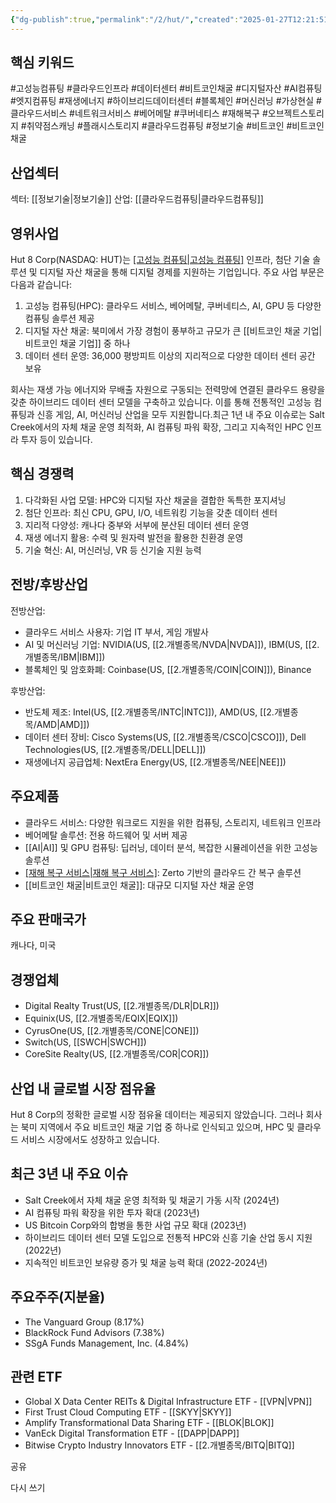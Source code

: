 ```yaml
---
{"dg-publish":true,"permalink":"/2/hut/","created":"2025-01-27T12:21:51.093+09:00","updated":"2025-06-03T20:05:59.494+09:00"}
---
```


## 핵심 키워드

#고성능컴퓨팅 #클라우드인프라 #데이터센터 #비트코인채굴 #디지털자산 #AI컴퓨팅 #엣지컴퓨팅 #재생에너지 #하이브리드데이터센터 #블록체인 #머신러닝 #가상현실 #클라우드서비스 #네트워크서비스 #베어메탈 #쿠버네티스 #재해복구 #오브젝트스토리지 #취약점스캐닝 #플래시스토리지 #클라우드컴퓨팅 #정보기술 #비트코인 #비트코인채굴 

## 산업섹터

섹터: [[정보기술\|정보기술]]
산업: [[클라우드컴퓨팅\|클라우드컴퓨팅]]

## 영위사업

Hut 8 Corp(NASDAQ: HUT)는 [[고성능 컴퓨팅\|고성능 컴퓨팅]]([[HPC\|HPC]]) 인프라, 첨단 기술 솔루션 및 디지털 자산 채굴을 통해 디지털 경제를 지원하는 기업입니다. 주요 사업 부문은 다음과 같습니다:

1. 고성능 컴퓨팅(HPC): 클라우드 서비스, 베어메탈, 쿠버네티스, AI, GPU 등 다양한 컴퓨팅 솔루션 제공
2. 디지털 자산 채굴: 북미에서 가장 경험이 풍부하고 규모가 큰 [[비트코인 채굴 기업\|비트코인 채굴 기업]] 중 하나
3. 데이터 센터 운영: 36,000 평방피트 이상의 지리적으로 다양한 데이터 센터 공간 보유

회사는 재생 가능 에너지와 무배출 자원으로 구동되는 전력망에 연결된 클라우드 용량을 갖춘 하이브리드 데이터 센터 모델을 구축하고 있습니다. 이를 통해 전통적인 고성능 컴퓨팅과 신흥 게임, AI, 머신러닝 산업을 모두 지원합니다.최근 1년 내 주요 이슈로는 Salt Creek에서의 자체 채굴 운영 최적화, AI 컴퓨팅 파워 확장, 그리고 지속적인 HPC 인프라 투자 등이 있습니다.

## 핵심 경쟁력

1. 다각화된 사업 모델: HPC와 디지털 자산 채굴을 결합한 독특한 포지셔닝
2. 첨단 인프라: 최신 CPU, GPU, I/O, 네트워킹 기능을 갖춘 데이터 센터
3. 지리적 다양성: 캐나다 중부와 서부에 분산된 데이터 센터 운영
4. 재생 에너지 활용: 수력 및 원자력 발전을 활용한 친환경 운영
5. 기술 혁신: AI, 머신러닝, VR 등 신기술 지원 능력

## 전방/후방산업

전방산업:

- 클라우드 서비스 사용자: 기업 IT 부서, 게임 개발사
- AI 및 머신러닝 기업: NVIDIA(US, [[2.개별종목/NVDA\|NVDA]]), IBM(US, [[2.개별종목/IBM\|IBM]])
- 블록체인 및 암호화폐: Coinbase(US, [[2.개별종목/COIN\|COIN]]), Binance

후방산업:

- 반도체 제조: Intel(US, [[2.개별종목/INTC\|INTC]]), AMD(US, [[2.개별종목/AMD\|AMD]])
- 데이터 센터 장비: Cisco Systems(US, [[2.개별종목/CSCO\|CSCO]]), Dell Technologies(US, [[2.개별종목/DELL\|DELL]])
- 재생에너지 공급업체: NextEra Energy(US, [[2.개별종목/NEE\|NEE]])

## 주요제품

- 클라우드 서비스: 다양한 워크로드 지원을 위한 컴퓨팅, 스토리지, 네트워크 인프라
- 베어메탈 솔루션: 전용 하드웨어 및 서버 제공
- [[AI\|AI]] 및 GPU 컴퓨팅: 딥러닝, 데이터 분석, 복잡한 시뮬레이션을 위한 고성능 솔루션
- [[재해 복구 서비스\|재해 복구 서비스]](DRaaS): Zerto 기반의 클라우드 간 복구 솔루션
- [[비트코인 채굴\|비트코인 채굴]]: 대규모 디지털 자산 채굴 운영

## 주요 판매국가

캐나다, 미국

## 경쟁업체

- Digital Realty Trust(US, [[2.개별종목/DLR\|DLR]])
- Equinix(US, [[2.개별종목/EQIX\|EQIX]])
- CyrusOne(US, [[2.개별종목/CONE\|CONE]])
- Switch(US, [[SWCH\|SWCH]])
- CoreSite Realty(US, [[2.개별종목/COR\|COR]])

## 산업 내 글로벌 시장 점유율

Hut 8 Corp의 정확한 글로벌 시장 점유율 데이터는 제공되지 않았습니다. 그러나 회사는 북미 지역에서 주요 비트코인 채굴 기업 중 하나로 인식되고 있으며, HPC 및 클라우드 서비스 시장에서도 성장하고 있습니다.

## 최근 3년 내 주요 이슈

- Salt Creek에서 자체 채굴 운영 최적화 및 채굴기 가동 시작 (2024년)
- AI 컴퓨팅 파워 확장을 위한 투자 확대 (2023년)
- US Bitcoin Corp와의 합병을 통한 사업 규모 확대 (2023년)
- 하이브리드 데이터 센터 모델 도입으로 전통적 HPC와 신흥 기술 산업 동시 지원 (2022년)
- 지속적인 비트코인 보유량 증가 및 채굴 능력 확대 (2022-2024년)

## 주요주주(지분율)

- The Vanguard Group (8.17%)
- BlackRock Fund Advisors (7.38%)
- SSgA Funds Management, Inc. (4.84%)

## 관련 ETF

- Global X Data Center REITs & Digital Infrastructure ETF - [[VPN\|VPN]]
- First Trust Cloud Computing ETF - [[SKYY\|SKYY]]
- Amplify Transformational Data Sharing ETF - [[BLOK\|BLOK]]
- VanEck Digital Transformation ETF - [[DAPP\|DAPP]]
- Bitwise Crypto Industry Innovators ETF - [[2.개별종목/BITQ\|BITQ]]

공유

다시 쓰기